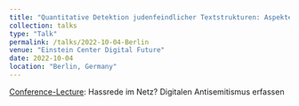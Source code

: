 ```yaml
---
title: "Quantitative Detektion judenfeindlicher Textstrukturen: Aspekte zur Messung von Radikalisierungstendenzen in sozialen Medien"
collection: talks
type: "Talk"
permalink: /talks/2022-10-04-Berlin
venue: "Einstein Center Digital Future"
date: 2022-10-04
location: "Berlin, Germany"
---
```


[Conference-Lecture](https://www.digital-future.berlin/veranstaltungen/veranstaltung-im-detail/news/tagung-hassrede-im-netz-digitalen-antisemitismus-erfassen/?tx_news_pi1%5Bcontroller%5D=News&tx_news_pi1%5Baction%5D=detail&cHash=8d049cd6e91f6fbc1e98a7b37511e130): Hassrede im Netz? Digitalen Antisemitismus erfassen
